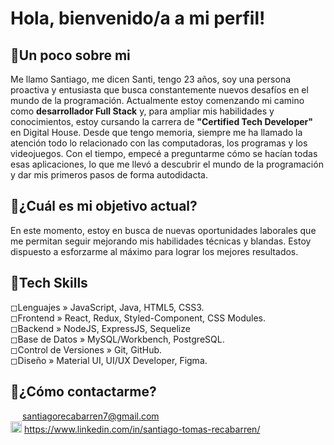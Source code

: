 # Hola, __bienvenido/a a mi perfil__!
## 📌Un poco sobre mi
Me llamo Santiago, me dicen Santi, tengo 23 años, soy una persona proactiva y entusiasta que busca constantemente nuevos desafíos en el mundo de la programación. Actualmente estoy comenzando mi camino como __desarrollador Full Stack__ y, para ampliar mis habilidades y conocimientos, estoy cursando la carrera de __"Certified Tech Developer"__ en Digital House.
Desde que tengo memoria, siempre me ha llamado la atención todo lo relacionado con las computadoras, los programas y los videojuegos. Con el tiempo, empecé a preguntarme cómo se hacían todas esas aplicaciones, lo que me llevó a descubrir el mundo de la programación y dar mis primeros pasos de forma autodidacta.
## 📌¿Cuál es mi objetivo actual?
En este momento, estoy en busca de nuevas oportunidades laborales que me permitan seguir mejorando mis habilidades técnicas y blandas. Estoy dispuesto a esforzarme al máximo para lograr los mejores resultados.
## 📌Tech Skills
◻Lenguajes » JavaScript, Java, HTML5, CSS3.
<br>
◻Frontend » React, Redux, Styled-Component, CSS Modules.
<br>
◻Backend » NodeJS, ExpressJS, Sequelize
<br>
◻Base de Datos » MySQL/Workbench, PostgreSQL.
<br>
◻Control de Versiones » Git, GitHub.
<br>
◻Diseño » Material UI, UI/UX Developer, Figma.

## 📌¿Cómo contactarme?
<img src="https://img.icons8.com/color/48/000000/gmail.png" width="15px"> santiagorecabarren7@gmail.com
<br>
<img src="https://img.icons8.com/color/48/000000/linkedin.png" width="18px"> https://www.linkedin.com/in/santiago-tomas-recabarren/
